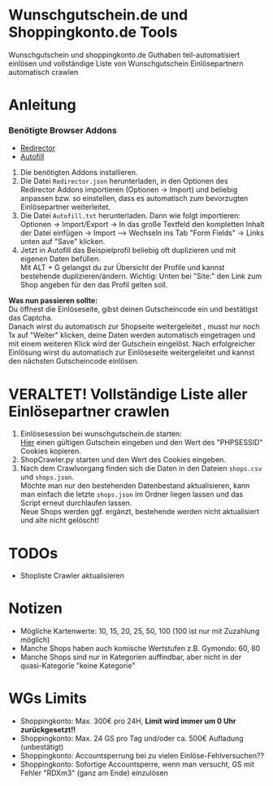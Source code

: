 # Wunschgutschein.de und Shoppingkonto.de Tools

Wunschgutschein und shoppingkonto.de Guthaben teil-automatisiert einlösen und vollständige Liste von Wunschgutschein Einlösepartnern automatisch crawlen

# Anleitung
### Benötigte Browser Addons
* [Redirector](https://chrome.google.com/webstore/detail/redirector/ocgpenflpmgnfapjedencafcfakcekcd)
* [Autofill](https://chrome.google.com/webstore/detail/autofill/nlmmgnhgdeffjkdckmikfpnddkbbfkkk)
1. Die benötigten Addons installieren.
2. Die Datei ``Redirector.json`` herunterladen, in den Optionen des Redirector Addons importieren (Optionen -> Import) und beliebig anpassen bzw. so einstellen, dass es automatisch zum bevorzugten Einlösepartner weiterleitet.
3. Die Datei ``Autofill.txt`` herunterladen.
Dann wie folgt importieren:  
Optionen -> Import/Export -> In das große Textfeld den kompletten Inhalt der Datei einfügen -> Import --> Wechseln ins Tab "Form Fields" -> Links unten auf "Save" klicken.
4. Jetzt in Autofill das Beispielprofil beliebig oft duplizieren und mit eigenen Daten befüllen.  
Mit ALT + G gelangst du zur Übersicht der Profile und kannst bestehende duplizieren/ändern.
Wichtig: Unten bei "Site:" den Link zum Shop angeben für den das Profil gelten soll.  

**Was nun passieren sollte:**  
Du öffnest die Einlöseseite, gibst deinen Gutscheincode ein und bestätigst das Captcha.  
Danach wirst du automatisch zur Shopseite weitergeleitet , musst nur noch 1x auf "Weiter" klicken, deine Daten werden automatisch eingetragen und mit einem weiteren Klick wird der Gutschein eingelöst.
Nach erfolgreicher Einlösung wirst du automatisch zur Einlöseseite weitergeleitet und kannst den nächsten Gutscheincode einlösen.

# **VERALTET!** Vollständige Liste aller Einlösepartner crawlen
1. Einlösesession bei wunschgutschein.de starten:  
   [Hier](https://www.wunschgutschein.de/einloesen/) einen gültigen Gutschein eingeben und den Wert des "PHPSESSID" Cookies kopieren.
2. ShopCrawler.py starten und den Wert des Cookies eingeben.
3. Nach dem Crawlvorgang finden sich die Daten in den Dateien ``shops.csv`` und ``shops.json``.  
Möchte man nur den bestehenden Datenbestand aktualisieren, kann man einfach die letzte ``shops.json`` im Ordner liegen lassen und das Script erneut durchlaufen lassen.  
   Neue Shops werden ggf. ergänzt, bestehende werden nicht aktualisiert und alte nicht gelöscht!

# TODOs
* Shopliste Crawler aktualisieren

# Notizen
* Mögliche Kartenwerte: 10, 15, 20, 25, 50, 100 (100 ist nur mit Zuzahlung möglich)
* Manche Shops haben auch komische Wertstufen z.B. Gymondo: 60, 80
* Manche Shops sind nur in Kategorien auffindbar, aber nicht in der quasi-Kategorie "keine Kategorie"

# WGs Limits
* Shoppingkonto: Max. 300€ pro 24H, **Limit wird immer um 0 Uhr zurückgesetzt!!**
* Shoppingkonto: Max. 24 GS pro Tag und/oder ca. 500€ Aufladung (unbestätigt)
* Shoppingkonto: Accountsperrung bei zu vielen Einlöse-Fehlversuchen??
* Shoppingkonto: Sofortige Accountsperre, wenn man versucht, GS mit Fehler "RDXm3" (ganz am Ende) einzulösen
